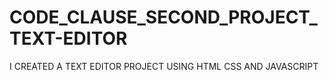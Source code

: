 # CODE_CLAUSE_SECOND_PROJECT_TEXT-EDITOR
I CREATED A TEXT EDITOR PROJECT USING HTML CSS AND JAVASCRIPT
